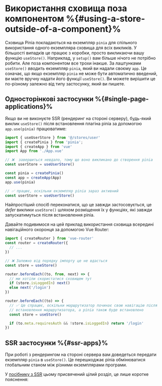 # Використання сховища поза компонентом %{#using-a-store-outside-of-a-component}%

Сховища Pinia покладаються на екземпляр `pinia` для спільного використання одного екземпляра сховища для всіх викликів. У більшості випадків це працює з коробки, просто викликаючи вашу функцію `useStore()`. Наприклад, у `setup()` вам більше нічого не потрібно робити. Але поза компонентом все трохи інакше.
За лаштунками `useStore()` _вводить_ екземпляр `pinia`, який ви надали своєму `app`. Це означає, що якщо екземпляр `pinia` не може бути автоматично введений, ви маєте вручну надати його функції `useStore()`.
Ви можете вирішити це по-різному залежно від типу застосунку, який ви пишете.

## Односторінкові застосунки %{#single-page-applications}%

Якщо ви не виконуєте SSR (рендеринг на стороні серверу), будь-який виклик `useStore()` після встановлення плагіна pinia за допомогою `app.use(pinia)` працюватиме:

```js
import { useUserStore } from '@/stores/user'
import { createPinia } from 'pinia';
import { createApp } from 'vue'
import App from './App.vue'

// ❌  завершиться невдало, тому що воно викликано до створення pinia
const userStore = useUserStore()

const pinia = createPinia()
const app = createApp(App)
app.use(pinia)

// ✅ працює, оскільки екземпляр pinia зараз активний
const userStore = useUserStore()
```

Найпростіший спосіб переконатися, що це завжди застосовується, це _defer_ виклики `useStore()` шляхом розміщення їх у функціях, які завжди запускатимуться після встановлення pinia.

Давайте подивимося на цей приклад використання сховища всередині навігаційного охоронця за допомогою Vue Router:

```js
import { createRouter } from 'vue-router'
const router = createRouter({
  // ...
})

// ❌ Залежно від порядку імпорту це не вдасться
const store = useStore()

router.beforeEach((to, from, next) => {
  // ми хотіли скористатися сховищем тут
  if (store.isLoggedIn) next()
  else next('/login')
})

router.beforeEach((to) => {
  // ✅ Це спрацює, оскільки маршрутизатор починає свою навігацію після
  // встановлення маршрутизатора, а pinia також буде встановлено
  const store = useStore()

  if (to.meta.requiresAuth && !store.isLoggedIn) return '/login'
})
```

## SSR застосунки %{#ssr-apps}%

При роботі з рендерингом на стороні сервера вам доведеться передати екземпляр `pinia` в `useStore()`. Це перешкоджає pinia обмінюватися глобальним станом між різними екземплярами програми.

У [посібнику з SSR](/ssr/index.md) цьому присвячений цілий розділ, це лише коротке пояснення:
